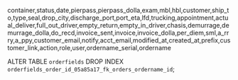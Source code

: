 container,status,date,pierpass,pierpass_dolla,exam,mbl,hbl,customer,ship_to,type,seal,drop_city,discharge_port,port_eta,lfd,trucking,appointment,actual_deliver,full_out_driver,empty_return,empty_in_driver,chasis,demurrage,demurrage_dolla,do_recd,invoice_sent,invoice,invoice_dolla,per_diem,sml,a_rrry,a_ppy,customer_email,notify,acct_email,modified_at,created_at,prefix,customer_link,action,role,user,ordername_serial,ordername

ALTER TABLE `orderfields` DROP INDEX `orderfields_order_id_05a85a17_fk_orders_ordername_id`;

